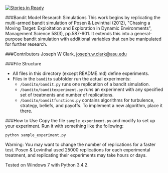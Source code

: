 [![Stories in Ready](https://badge.waffle.io/joeclark-phd/bandito.svg?label=ready&title=Ready)](http://waffle.io/joeclark-phd/bandito) 

###Bandit Model Research Simulations
This work begins by replicating the multi-armed bandit simulation of Posen & Levinthal (2012), "Chasing a Moving Target: Exploitation and Exploration in Dynamic Environments", Management Science 58(3), pp.587-601.  It extends this into a general-purpose bandit simulation with additional variables that can be manipulated for further research.

###Contributors
Joseph W Clark, joseph.w.clark@asu.edu

###File Structure
- All files in this directory (except README.md) define experiments.
- Files in the `bandito` subfolder run the actual experiments:
  - `/bandito/bandit.py` runs one replication of a bandit simulation.
  - `/bandito/banditexperiment.py` runs an experiment with any specified set of treatments and number of replications.
  - `/bandito/banditfunctions.py` contains algorithms for turbulence, strategy, beliefs, and payoffs. To implement a new algorithm, place it there.

###How to Use
Copy the file `sample_experiment.py` and modify to set up your experiment.  Run it with something like the following:

    python sample_experiment.py
    
Warning: You may want to change the number of replications for a faster test.  Posen & Levinthal used 25000 replications for each experimental treatment, and replicating their experiments may take hours or days.

Tested on Windows 7 with Python 3.4.2.